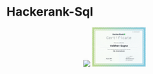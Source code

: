 # Hackerank-Sql

<div float=left align=center>
   <a href="https://www.hackerrank.com/certificates/729257b9ba2a"><img src="sql basic.png&theme=dark" width="25%" /></a>
   <a href="https://www.hackerrank.com/certificates/dd0370e4da6f"><img src="sql inter.png" width="25%" /></a>
 
</div>
